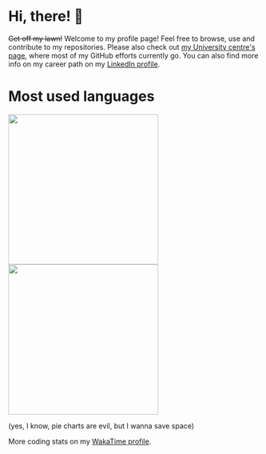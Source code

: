 # Hi, there! :wave:

~~Get off my lawn!~~ Welcome to my profile page! Feel free to browse, use and contribute to my repositories. Please also check out [my University centre's page](https://github.com/ocbe-uio/), where most of my GitHub efforts currently go. You can also find more info on my career path on my [LinkedIn profile](https://www.linkedin.com/in/waldir-leoncio-40899618b/).

# Most used languages

<a href="https://wakatime.com"><img src="https://wakatime.com/share/@wleoncio/4e9eab99-a918-4bcc-b0f1-e2a2dd76b047.png" height=300/></a><a href="https://wakatime.com"><a href="https://wakatime.com"><img src="https://wakatime.com/share/@wleoncio/bf40f472-699c-4bd1-a5af-028bacda7392.png" height=300/></a>
<!--
All-time data
<img src="https://wakatime.com/share/@wleoncio/7ef50a25-b3d0-41bd-9220-93574902a805.png" height=300/></a>
-->

(yes, I know, pie charts are evil, but I wanna save space)

More coding stats on my [WakaTime profile](https://wakatime.com/@wleoncio).
